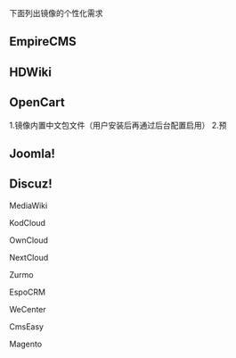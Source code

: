下面列出镜像的个性化需求

## EmpireCMS

## HDWiki

## OpenCart
1.镜像内置中文包文件（用户安装后再通过后台配置启用）
2.预

## Joomla!

## Discuz! 

MediaWiki

KodCloud

OwnCloud

NextCloud

Zurmo 

EspoCRM

WeCenter

CmsEasy

Magento
